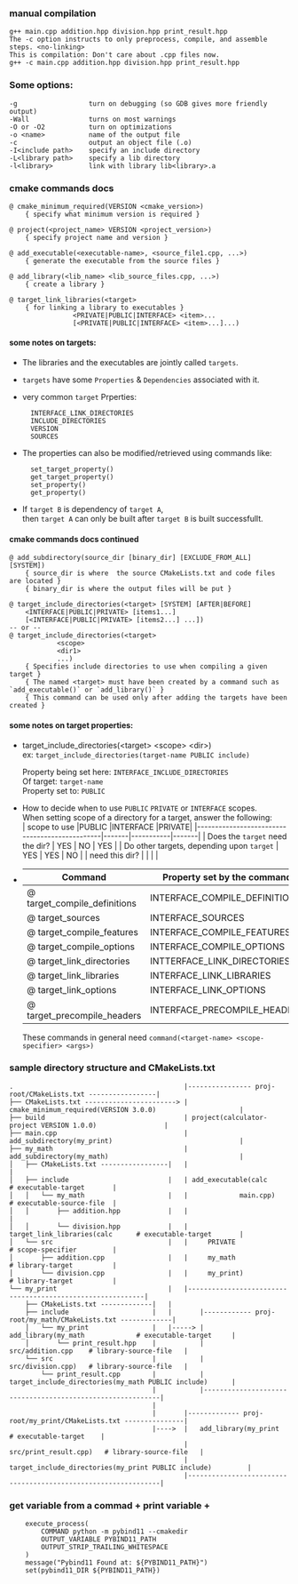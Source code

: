 
### manual compilation
    g++ main.cpp addition.hpp division.hpp print_result.hpp
    The -c option instructs to only preprocess, compile, and assemble steps. <no-linking>
    This is compilation: Don't care about .cpp files now.
    g++ -c main.cpp addition.hpp division.hpp print_result.hpp



### Some options:
    -g                  turn on debugging (so GDB gives more friendly output)
    -Wall               turns on most warnings
    -O or -O2           turn on optimizations
    -o <name>           name of the output file
    -c                  output an object file (.o)
    -I<include path>    specify an include directory
    -L<library path>    specify a lib directory
    -l<library>         link with library lib<library>.a


### cmake commands docs

    @ cmake_minimum_required(VERSION <cmake_version>)  
        { specify what minimum version is required }

    @ project(<project_name> VERSION <project_version>)  
        { specify project name and version }
    
    @ add_executable(<executable-name>, <source_file1.cpp, ...>)
        { generate the executable from the source files }

    @ add_library(<lib_name> <lib_source_files.cpp, ...>)
        { create a library }
    
    @ target_link_libraries(<target>
        { for linking a library to executables }
                    <PRIVATE|PUBLIC|INTERFACE> <item>...
                    [<PRIVATE|PUBLIC|INTERFACE> <item>...]...)


#### some notes on targets:

- The libraries and the executables are jointly called `targets`.  
- `targets` have some `Properties` & `Dependencies` associated with it.  
- very common `target` Prperties:

        INTERFACE_LINK_DIRECTORIES
        INCLUDE_DIRECTORIES
        VERSION
        SOURCES
- The properties can also be modified/retrieved using commands like:
    
        set_target_property()
        get_target_property()
        set_property()
        get_property()
- If `target B` is dependency of `target A`,  
then `target A` can only be built after `target B` is built successfullt.


#### cmake commands docs continued

    @ add_subdirectory(source_dir [binary_dir] [EXCLUDE_FROM_ALL] [SYSTEM])
        { source_dir is where  the source CMakeLists.txt and code files are located }
        { binary_dir is where the output files will be put }

    @ target_include_directories(<target> [SYSTEM] [AFTER|BEFORE]
        <INTERFACE|PUBLIC|PRIVATE> [items1...]
        [<INTERFACE|PUBLIC|PRIVATE> [items2...] ...])
    -- or --
    @ target_include_directories(<target>
                <scope>
                <dir1>
                ...)
        { Specifies include directories to use when compiling a given target }
        { The named <target> must have been created by a command such as `add_executable()` or `add_library()` }
        { This command can be used only after adding the targets have been created }


#### some notes on target properties:

- target_include_directories(\<target\> \<scope\> \<dir\>)  
        ex: `target_include_directories(target-name PUBLIC include)`

    Property being set here: `INTERFACE_INCLUDE_DIRECTORIES`  
    Of target: `target-name`  
    Property set to: `PUBLIC`  

- How to decide when to use `PUBLIC` `PRIVATE` or `INTERFACE` scopes.  
    When setting scope of a directory for a target, answer the following:  
    |    scope to use                               |PUBLIC |INTERFACE  |PRIVATE|
    |-----------------------------------------------|-------|-----------|-------|
    |   Does the `target` need the dir?             |   YES |   NO      | YES   |
    |   Do other targets, depending upon `target`   |   YES |   YES     | NO    |
    |       need this dir?                          |       |           |       |

-   |Command                        |   Property set by the command     |
    |-------------------------------|-----------------------------------|
    |@ target_compile_definitions   | INTERFACE_COMPILE_DEFINITIONS     |
    |@ target_sources               | INTERFACE_SOURCES                 |
    |@ target_compile_features      | INTERFACE_COMPILE_FEATURES        |
    |@ target_compile_options       | INTERFACE_COMPILE_OPTIONS         |
    |@ target_link_directories      | INTTERFACE_LINK_DIRECTORIES       |
    |@ target_link_libraries        | INTERFACE_LINK_LIBRARIES          |
    |@ target_link_options          | INTERFACE_LINK_OPTIONS            |
    |@ target_precompile_headers    | INTERFACE_PRECOMPILE_HEADERS      |

    These commands in general need `command(<target-name> <scope-specifier> <args>)`
  
  
### sample directory structure and CMakeLists.txt

    .                                           |---------------- proj-root/CMakeLists.txt -----------------|
    ├── CMakeLists.txt -----------------------> | cmake_minimum_required(VERSION 3.0.0)                     |
    ├── build                                   | project(calculator-project VERSION 1.0.0)                 |
    ├── main.cpp                                | add_subdirectory(my_print)                                |
    ├── my_math                                 | add_subdirectory(my_math)                                 |
    │   ├── CMakeLists.txt -----------------|   |                                                           |
    │   ├── include                         |   | add_executable(calc             # executable-target       |
    │   │   └── my_math                     |   |             main.cpp)           # executable-source-file  |
    │   │       ├── addition.hpp            |   |                                                           |
    │   │       └── division.hpp            |   | target_link_libraries(calc      # executable-target       |
    │   └── src                             |   |     PRIVATE                     # scope-specifier         |
    │       ├── addition.cpp                |   |     my_math                     # library-target          |
    │       └── division.cpp                |   |     my_print)                   # library-target          |
    └── my_print                            |   |-----------------------------------------------------------|
        ├── CMakeLists.txt -------------|   |
        ├── include                     |   |       |------------ proj-root/my_math/CMakeLists.txt -------------|
        │   └── my_print                |   |-----> |   add_library(my_math             # executable-target     |
        │       └── print_result.hpp    |           |               src/addition.cpp    # library-source-file   |
        └── src                         |           |               src/division.cpp)   # library-source-file   |
            └── print_result.cpp        |           |   target_include_directories(my_math PUBLIC include)      |
                                        |           |-----------------------------------------------------------|
                                        |    
                                        |       |------------- proj-root/my_print/CMakeLists.txt ---------------|
                                        |---->  |   add_library(my_print                 # executable-target    |
                                                |               src/print_result.cpp)   # library-source-file   |
                                                |   target_include_directories(my_print PUBLIC include)         |    
                                                |---------------------------------------------------------------|
    
    
### get variable from a commad + print variable + 
```
    execute_process(
        COMMAND python -m pybind11 --cmakedir
        OUTPUT_VARIABLE PYBIND11_PATH
        OUTPUT_STRIP_TRAILING_WHITESPACE
    )
    message("Pybind11 Found at: ${PYBIND11_PATH}")
    set(pybind11_DIR ${PYBIND11_PATH})
```